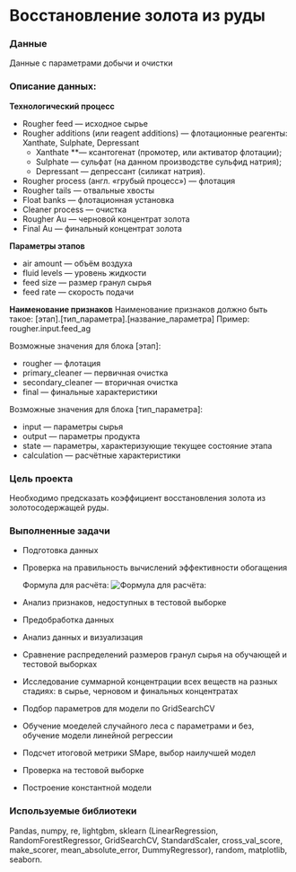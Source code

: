 # Восстановление золота из руды

### Данные
Данные с параметрами добычи и очистки

### Описание данных:
**Технологический процесс**
- Rougher feed — исходное сырье
- Rougher additions (или reagent additions) — флотационные реагенты: Xanthate, Sulphate, Depressant
  - Xanthate **— ксантогенат (промотер, или активатор флотации);
  - Sulphate — сульфат (на данном производстве сульфид натрия);
  - Depressant — депрессант (силикат натрия).
- Rougher process (англ. «грубый процесс») — флотация
- Rougher tails — отвальные хвосты
- Float banks — флотационная установка
- Cleaner process — очистка
- Rougher Au — черновой концентрат золота
- Final Au — финальный концентрат золота

**Параметры этапов**
- air amount — объём воздуха
- fluid levels — уровень жидкости
- feed size — размер гранул сырья
- feed rate — скорость подачи

**Наименование признаков**
Наименование признаков должно быть такое:
[этап].[тип_параметра].[название_параметра]
Пример: rougher.input.feed_ag

Возможные значения для блока [этап]:
- rougher — флотация
- primary_cleaner — первичная очистка
- secondary_cleaner — вторичная очистка
- final — финальные характеристики

Возможные значения для блока [тип_параметра]:
- input — параметры сырья
- output — параметры продукта
- state — параметры, характеризующие текущее состояние этапа
- calculation — расчётные характеристики

### Цель проекта
Необходимо предсказать коэффициент восстановления золота из золотосодержащей руды.

### Выполненные задачи

- Подготовка данных
- Проверка на правильность вычислений эффективности обогащения
 
  Формула для расчёта:
  ![Формула для расчёта:](https://github.com/AlinaKorobchuk/Images/raw/main/Image.png)
- Анализ признаков, недоступных в тестовой выборке
- Предобработка данных
- Анализ данных и визуализация
- Сравнение распределений размеров гранул сырья на обучающей и тестовой выборках
- Исследование суммарной концентрации всех веществ на разных стадиях: в сырье, черновом и финальных концентратах
- Подбор параметров для модели по GridSearchCV
- Обучение моеделей случайного леса с параметрами и без, обучение модели линейной регрессии
- Подсчет итоговой метрики SMape, выбор наилучшей модел
- Проверка на тестовой выборке
- Построение константной модели

### Используемые библиотеки

Pandas, numpy, re, lightgbm, sklearn (LinearRegression, RandomForestRegressor, GridSearchCV, StandardScaler, cross_val_score, make_scorer, mean_absolute_error, DummyRegressor), random, matplotlib, seaborn.
